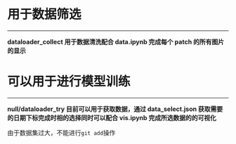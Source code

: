 # 用于数据筛选

---

**dataloader_collect 用于数据清洗配合 data.ipynb 完成每个 patch 的所有图片的显示**

# 可以用于进行模型训练

---

**null/dataloader_try 目前可以用于获取数据，通过 data_select.json 获取需要的日期下标完成时相的选择同时可以配合 vis.ipynb 完成所选数据的的可视化**



由于数据集过大，不能进行`git add`操作
